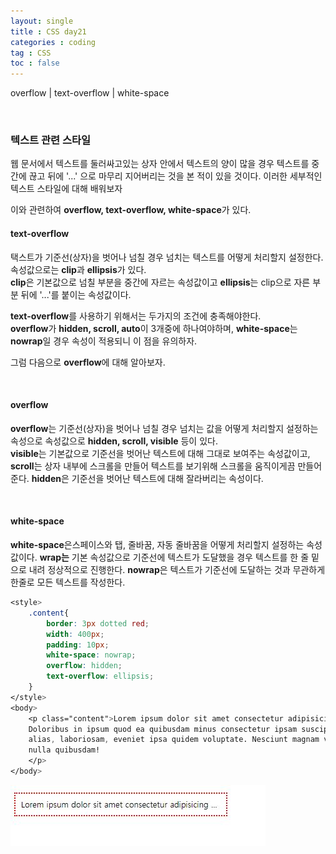 ```yaml
---
layout: single
title : CSS day21
categories : coding
tag : CSS
toc : false
---
```


overflow | text-overflow | white-space

<br> 

### 텍스트 관련 스타일

웹 문서에서 텍스트를 둘러싸고있는 상자 안에서 텍스트의 양이 많을 경우 텍스트를 중간에 끊고 뒤에 '...' 으로 마무리 지어버리는 것을 본 적이 있을 것이다. 이러한 세부적인 텍스트 스타일에 대해 배워보자

이와 관련하여 **overflow, text-overflow, white-space**가 있다.



#### text-overflow

택스트가 기준선(상자)을 벗어나 넘칠 경우 넘치는 텍스트를 어떻게 처리할지 설정한다. <br>속성값으로는 **clip**과 **ellipsis**가 있다. <br>**clip**은 기본값으로 넘칠 부분을 중간에 자르는 속성값이고 **ellipsis**는 clip으로 자른 부분 뒤에 '...'를 붙이는 속성값이다.

**text-overflow**를 사용하기 위해서는 두가지의 조건에 충족해야한다.<br>**overflow**가 **hidden, scroll, auto**이 3개중에 하나여야하며, **white-space**는 **nowrap**일 경우 속성이 적용되니 이 점을 유의하자.

그럼 다음으로 **overflow**에 대해 알아보자.

<br>

#### overflow

**overflow**는 기준선(상자)을 벗어나 넘칠 경우 넘치는 값을 어떻게 처리할지 설정하는 속성으로 속성값으로 **hidden, scroll, visible** 등이 있다. <br>**visible**는 기본값으로 기준선을 벗어난 텍스트에 대해 그대로 보여주는 속성값이고, **scroll**는 상자 내부에 스크롤을 만들어 텍스트를 보기위해 스크롤을 움직이게끔 만들어준다. **hidden**은 기준선을 벗어난 텍스트에 대해 잘라버리는 속성이다.

<br>

#### **white-space**

**white-space**은스페이스와 탭, 줄바꿈, 자동 줄바꿈을 어떻게 처리할지 설정하는 속성값이다. **wrap는** 기본 속성값으로 기준선에 텍스트가 도달했을 경우 텍스트를 한 줄 밑으로 내려 정상적으로 진행한다. **nowrap**은 텍스트가 기준선에 도달하는 것과 무관하게 한줄로 모든 텍스트를 작성한다.

```css
<style>
    .content{
        border: 3px dotted red;
        width: 400px;
        padding: 10px;
        white-space: nowrap;
        overflow: hidden;
        text-overflow: ellipsis;
    }
</style>
<body>
    <p class="content">Lorem ipsum dolor sit amet consectetur adipisicing elit.
    Doloribus in ipsum quod ea quibusdam minus consectetur ipsam suscipit maxime 
    alias, laboriosam, eveniet ipsa quidem voluptate. Nesciunt magnam voluptatem 
    nulla quibusdam!
	</p>
</body>
```

![css21_1](https://github.com/YUNCHANYEONG/YUNCHANYEONG.github.io/blob/master/assets/images/coding_img/css21_1.JPG?raw=true)